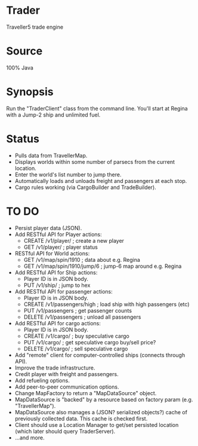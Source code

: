 # Trader
Traveller5 trade engine

# Source
100% Java

# Synopsis
Run the "TraderClient" class from the command line.  You'll start at Regina with a Jump-2 ship and unlimited fuel.

# Status
* Pulls data from TravellerMap.
* Displays worlds within some number of parsecs from the current location.
* Enter the world's list number to jump there.
* Automatically loads and unloads freight and passengers at each stop.
* Cargo rules working (via CargoBuilder and TradeBuilder).

# TO DO
* Persist player data (JSON).
* Add RESTful API for Player actions:
  * CREATE /v1/player/<playerID>   ; create a new player
  * GET /v1/player/<playerID>      ; player status
* RESTful API for World actions:
  * GET /v1/map/spin/1910          ; data about e.g. Regina
  * GET /v1/map/spin/1910/jump/6   ; jump-6 map around e.g. Regina
* Add RESTful API for Ship actions:
  * Player ID is in JSON body.
  * PUT /v1/ship/<hex>             ; jump to hex
* Add RESTful API for passenger actions:
  * Player ID is in JSON body.
  * CREATE /v1/passengers/high     ; load ship with high passengers (etc)
  * PUT /v1/passengers             ; get passenger counts
  * DELETE /v1/passengers          ; unload all passengers
* Add RESTful API for cargo actions:
  * Player ID is in JSON body.
  * CREATE /v1/cargo/<tons>        ; buy speculative cargo
  * PUT /v1/cargo/<tons>           ; get speculative cargo buy/sell price?
  * DELETE /v1/cargo/<tons>        ; sell speculative cargo
* Add "remote" client for computer-controlled ships (connects through API).
* Improve the trade infrastructure.
* Credit player with freight and passengers.
* Add refueling options.
* Add peer-to-peer communication options.
* Change MapFactory to return a "MapDataSource" object.
* MapDataSource is "backed" by a resource based on factory param (e.g. "TravellerMap").
* MapDataSource also manages a (JSON? serialized objects?) cache of previously collected data.  This cache is checked first.
* Client should use a Location Manager to get/set persisted location (which later should query TraderServer).
* ...and more.
